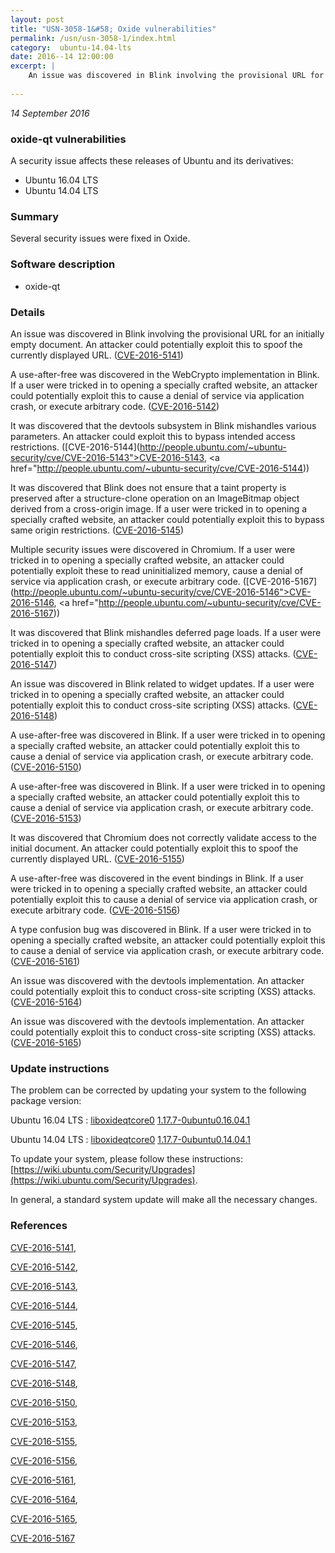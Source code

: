 ```yaml
---
layout: post
title: "USN-3058-1&#58; Oxide vulnerabilities"
permalink: /usn/usn-3058-1/index.html
category:  ubuntu-14.04-lts
date: 2016--14 12:00:00
excerpt: |
    An issue was discovered in Blink involving the provisional URL for an initially empty document. An attacker could potentially exploit this to spoof the currently displayed URL. ([CVE-2016-5141](http://people.ubuntu.com/~ubuntu-security/cve/CVE-2016-5141))
    
--- 
```

 
 

*14 September 2016*

### oxide-qt vulnerabilities

A security issue affects these releases of Ubuntu and its derivatives:

* Ubuntu 16.04 LTS
* Ubuntu 14.04 LTS

### Summary

Several security issues were fixed in Oxide. 

### Software description

* oxide-qt 

### Details

An issue was discovered in Blink involving the provisional URL for an initially empty document. An attacker could potentially exploit this to spoof the currently displayed URL. ([CVE-2016-5141](http://people.ubuntu.com/~ubuntu-security/cve/CVE-2016-5141))

A use-after-free was discovered in the WebCrypto implementation in Blink. If a user were tricked in to opening a specially crafted website, an attacker could potentially exploit this to cause a denial of service via application crash, or execute arbitrary code. ([CVE-2016-5142](http://people.ubuntu.com/~ubuntu-security/cve/CVE-2016-5142))

It was discovered that the devtools subsystem in Blink mishandles various parameters. An attacker could exploit this to bypass intended access restrictions. ([CVE-2016-5144](http://people.ubuntu.com/~ubuntu-security/cve/CVE-2016-5143">CVE-2016-5143</a>, <a href="http://people.ubuntu.com/~ubuntu-security/cve/CVE-2016-5144))

It was discovered that Blink does not ensure that a taint property is preserved after a structure-clone operation on an ImageBitmap object derived from a cross-origin image. If a user were tricked in to opening a specially crafted website, an attacker could potentially exploit this to bypass same origin restrictions. ([CVE-2016-5145](http://people.ubuntu.com/~ubuntu-security/cve/CVE-2016-5145))

Multiple security issues were discovered in Chromium. If a user were tricked in to opening a specially crafted website, an attacker could potentially exploit these to read uninitialized memory, cause a denial of service via application crash, or execute arbitrary code. ([CVE-2016-5167](http://people.ubuntu.com/~ubuntu-security/cve/CVE-2016-5146">CVE-2016-5146</a>, <a href="http://people.ubuntu.com/~ubuntu-security/cve/CVE-2016-5167))

It was discovered that Blink mishandles deferred page loads. If a user were tricked in to opening a specially crafted website, an attacker could potentially exploit this to conduct cross-site scripting (XSS) attacks. ([CVE-2016-5147](http://people.ubuntu.com/~ubuntu-security/cve/CVE-2016-5147))

An issue was discovered in Blink related to widget updates. If a user were tricked in to opening a specially crafted website, an attacker could potentially exploit this to conduct cross-site scripting (XSS) attacks. ([CVE-2016-5148](http://people.ubuntu.com/~ubuntu-security/cve/CVE-2016-5148))

A use-after-free was discovered in Blink. If a user were tricked in to opening a specially crafted website, an attacker could potentially exploit this to cause a denial of service via application crash, or execute arbitrary code. ([CVE-2016-5150](http://people.ubuntu.com/~ubuntu-security/cve/CVE-2016-5150))

A use-after-free was discovered in Blink. If a user were tricked in to opening a specially crafted website, an attacker could potentially exploit this to cause a denial of service via application crash, or execute arbitrary code. ([CVE-2016-5153](http://people.ubuntu.com/~ubuntu-security/cve/CVE-2016-5153))

It was discovered that Chromium does not correctly validate access to the initial document. An attacker could potentially exploit this to spoof the currently displayed URL. ([CVE-2016-5155](http://people.ubuntu.com/~ubuntu-security/cve/CVE-2016-5155))

A use-after-free was discovered in the event bindings in Blink. If a user were tricked in to opening a specially crafted website, an attacker could potentially exploit this to cause a denial of service via application crash, or execute arbitrary code. ([CVE-2016-5156](http://people.ubuntu.com/~ubuntu-security/cve/CVE-2016-5156))

A type confusion bug was discovered in Blink. If a user were tricked in to opening a specially crafted website, an attacker could potentially exploit this to cause a denial of service via application crash, or execute arbitrary code. ([CVE-2016-5161](http://people.ubuntu.com/~ubuntu-security/cve/CVE-2016-5161))

An issue was discovered with the devtools implementation. An attacker could potentially exploit this to conduct cross-site scripting (XSS) attacks. ([CVE-2016-5164](http://people.ubuntu.com/~ubuntu-security/cve/CVE-2016-5164))

An issue was discovered with the devtools implementation. An attacker could potentially exploit this to conduct cross-site scripting (XSS) attacks. ([CVE-2016-5165](http://people.ubuntu.com/~ubuntu-security/cve/CVE-2016-5165)) 

### Update instructions

The problem can be corrected by updating your system to the following package version:

Ubuntu 16.04 LTS
 : [liboxideqtcore0](https://launchpad.net/ubuntu/+source/oxide-qt) <span> [1.17.7-0ubuntu0.16.04.1](https://launchpad.net/ubuntu/+source/oxide-qt/1.17.7-0ubuntu0.16.04.1) </span> 

Ubuntu 14.04 LTS
 : [liboxideqtcore0](https://launchpad.net/ubuntu/+source/oxide-qt) <span> [1.17.7-0ubuntu0.14.04.1](https://launchpad.net/ubuntu/+source/oxide-qt/1.17.7-0ubuntu0.14.04.1) </span> 

To update your system, please follow these instructions: [https://wiki.ubuntu.com/Security/Upgrades](https://wiki.ubuntu.com/Security/Upgrades).

In general, a standard system update will make all the necessary changes. 

### References

 
 [CVE-2016-5141](http://people.ubuntu.com/~ubuntu-security/cve/CVE-2016-5141), 

 [CVE-2016-5142](http://people.ubuntu.com/~ubuntu-security/cve/CVE-2016-5142), 

 [CVE-2016-5143](http://people.ubuntu.com/~ubuntu-security/cve/CVE-2016-5143), 

 [CVE-2016-5144](http://people.ubuntu.com/~ubuntu-security/cve/CVE-2016-5144), 

 [CVE-2016-5145](http://people.ubuntu.com/~ubuntu-security/cve/CVE-2016-5145), 

 [CVE-2016-5146](http://people.ubuntu.com/~ubuntu-security/cve/CVE-2016-5146), 

 [CVE-2016-5147](http://people.ubuntu.com/~ubuntu-security/cve/CVE-2016-5147), 

 [CVE-2016-5148](http://people.ubuntu.com/~ubuntu-security/cve/CVE-2016-5148), 

 [CVE-2016-5150](http://people.ubuntu.com/~ubuntu-security/cve/CVE-2016-5150), 

 [CVE-2016-5153](http://people.ubuntu.com/~ubuntu-security/cve/CVE-2016-5153), 

 [CVE-2016-5155](http://people.ubuntu.com/~ubuntu-security/cve/CVE-2016-5155), 

 [CVE-2016-5156](http://people.ubuntu.com/~ubuntu-security/cve/CVE-2016-5156), 

 [CVE-2016-5161](http://people.ubuntu.com/~ubuntu-security/cve/CVE-2016-5161), 

 [CVE-2016-5164](http://people.ubuntu.com/~ubuntu-security/cve/CVE-2016-5164), 

 [CVE-2016-5165](http://people.ubuntu.com/~ubuntu-security/cve/CVE-2016-5165), 

 [CVE-2016-5167](http://people.ubuntu.com/~ubuntu-security/cve/CVE-2016-5167)
 

